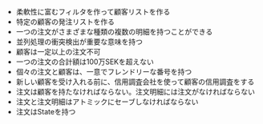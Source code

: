 ﻿- 柔軟性に富むフィルタを作って顧客リストを作る
- 特定の顧客の発注リストを作る
- 一つの注文がさまざまな種類の複数の明細を持つことができる
- 並列処理の衝突検出が重要な意味を持つ
- 顧客は一定以上の注文不可
- 一つの注文の合計額は100万SEKを超えない
- 個々の注文と顧客は、一意でフレンドリーな番号を持つ
- 新しい顧客を受け入れる前に、信用調査会社を使って顧客の信用調査をする
- 注文は顧客を持たなければならない。注文明細には注文がなければならない
- 注文と注文明細はアトミックにセーブしなければならない
- 注文はStateを持つ